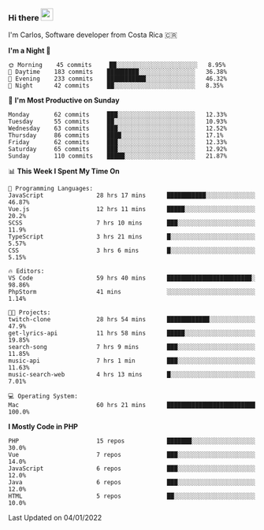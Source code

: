 ### Hi there <img src="https://media.giphy.com/media/hvRJCLFzcasrR4ia7z/giphy.gif" width="25px">

I'm Carlos, Software developer from Costa Rica 🇨🇷

<!--START_SECTION:waka-->
**I'm a Night 🦉** 

```text
🌞 Morning    45 commits     ██░░░░░░░░░░░░░░░░░░░░░░░   8.95% 
🌆 Daytime    183 commits    █████████░░░░░░░░░░░░░░░░   36.38% 
🌃 Evening    233 commits    ███████████░░░░░░░░░░░░░░   46.32% 
🌙 Night      42 commits     ██░░░░░░░░░░░░░░░░░░░░░░░   8.35%

```
📅 **I'm Most Productive on Sunday** 

```text
Monday       62 commits     ███░░░░░░░░░░░░░░░░░░░░░░   12.33% 
Tuesday      55 commits     ██░░░░░░░░░░░░░░░░░░░░░░░   10.93% 
Wednesday    63 commits     ███░░░░░░░░░░░░░░░░░░░░░░   12.52% 
Thursday     86 commits     ████░░░░░░░░░░░░░░░░░░░░░   17.1% 
Friday       62 commits     ███░░░░░░░░░░░░░░░░░░░░░░   12.33% 
Saturday     65 commits     ███░░░░░░░░░░░░░░░░░░░░░░   12.92% 
Sunday       110 commits    █████░░░░░░░░░░░░░░░░░░░░   21.87%

```


📊 **This Week I Spent My Time On** 

```text
💬 Programming Languages: 
JavaScript               28 hrs 17 mins      ███████████░░░░░░░░░░░░░░   46.87% 
Vue.js                   12 hrs 11 mins      █████░░░░░░░░░░░░░░░░░░░░   20.2% 
SCSS                     7 hrs 10 mins       ███░░░░░░░░░░░░░░░░░░░░░░   11.9% 
TypeScript               3 hrs 21 mins       █░░░░░░░░░░░░░░░░░░░░░░░░   5.57% 
CSS                      3 hrs 6 mins        █░░░░░░░░░░░░░░░░░░░░░░░░   5.15%

🔥 Editors: 
VS Code                  59 hrs 40 mins      ████████████████████████░   98.86% 
PhpStorm                 41 mins             ░░░░░░░░░░░░░░░░░░░░░░░░░   1.14%

🐱‍💻 Projects: 
twitch-clone             28 hrs 54 mins      ████████████░░░░░░░░░░░░░   47.9% 
get-lyrics-api           11 hrs 58 mins      █████░░░░░░░░░░░░░░░░░░░░   19.85% 
search-song              7 hrs 9 mins        ███░░░░░░░░░░░░░░░░░░░░░░   11.85% 
music-api                7 hrs 1 min         ███░░░░░░░░░░░░░░░░░░░░░░   11.63% 
music-search-web         4 hrs 13 mins       █░░░░░░░░░░░░░░░░░░░░░░░░   7.01%

💻 Operating System: 
Mac                      60 hrs 21 mins      █████████████████████████   100.0%

```

**I Mostly Code in PHP** 

```text
PHP                      15 repos            ███████░░░░░░░░░░░░░░░░░░   30.0% 
Vue                      7 repos             ███░░░░░░░░░░░░░░░░░░░░░░   14.0% 
JavaScript               6 repos             ███░░░░░░░░░░░░░░░░░░░░░░   12.0% 
Java                     6 repos             ███░░░░░░░░░░░░░░░░░░░░░░   12.0% 
HTML                     5 repos             ██░░░░░░░░░░░░░░░░░░░░░░░   10.0%

```



 Last Updated on 04/01/2022
<!--END_SECTION:waka-->
